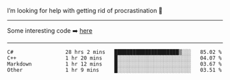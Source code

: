 I’m looking for help with getting rid of procrastination 🤔

-----

Some interesting code :arrow_right: [here](https://github.com/zhen8838/playground)

-----

<!--START_SECTION:waka-->

```text
C#                 28 hrs 2 mins   █████████████████████▒░░░   85.02 %
C++                1 hr 20 mins    █░░░░░░░░░░░░░░░░░░░░░░░░   04.07 %
Markdown           1 hr 12 mins    █░░░░░░░░░░░░░░░░░░░░░░░░   03.67 %
Other              1 hr 9 mins     █░░░░░░░░░░░░░░░░░░░░░░░░   03.51 %
```

<!--END_SECTION:waka-->

<!--
**zhen8838/zhen8838** is a ✨ _special_ ✨ repository because its `README.md` (this file) appears on your GitHub profile.

Here are some ideas to get you started:

- 🔭 I’m currently working on ...
- 🌱 I’m currently learning ...
- 👯 I’m looking to collaborate on ...
 ...
- 💬 Ask me about ...
- 📫 How to reach me: ...
- 😄 Pronouns: ...
- ⚡ Fun fact: ...
-->
